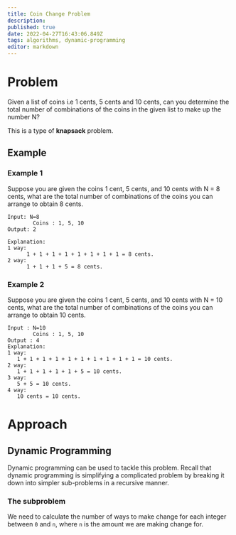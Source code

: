 ```yaml
---
title: Coin Change Problem
description: 
published: true
date: 2022-04-27T16:43:06.849Z
tags: algorithms, dynamic-programming
editor: markdown
---
```


# Problem
Given a list of coins i.e 1 cents, 5 cents and 10 cents, can you determine the total number of combinations of the coins in the given list to make up the number N?

This is a type of **knapsack** problem.
## Example
### Example 1
Suppose you are given the coins 1 cent, 5 cents, and 10 cents with N = 8 cents, what are the total number of combinations of the coins you can arrange to obtain 8 cents. 
```
Input: N=8
        Coins : 1, 5, 10
Output: 2

Explanation: 
1 way: 
      1 + 1 + 1 + 1 + 1 + 1 + 1 + 1 = 8 cents.
2 way:
      1 + 1 + 1 + 5 = 8 cents.
```      
### Example 2
Suppose you are given the coins 1 cent, 5 cents, and 10 cents with N = 10 cents, what are the total number of combinations of the coins you can arrange to obtain 10 cents. 
```
Input : N=10
        Coins : 1, 5, 10
Output : 4
Explanation: 
1 way: 
   1 + 1 + 1 + 1 + 1 + 1 + 1 + 1 + 1 + 1 = 10 cents.
2 way: 
   1 + 1 + 1 + 1 + 1 + 5 = 10 cents.
3 way: 
   5 + 5 = 10 cents.
4 way: 
   10 cents = 10 cents.
```
# Approach
## Dynamic Programming
Dynamic programming can be used to tackle this problem. Recall that dynamic programming is simplifying a complicated problem by breaking it down into simpler sub-problems in a recursive manner. 

### The subproblem
We need to calculate the number of ways to make change for each integer between `0` and `n`, where `n` is the amount we are making change for. 